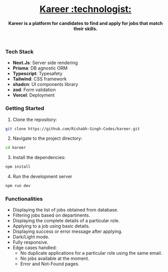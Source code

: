 <div align="center">
  <br/>
  <h1><a href="https://kareer.vercel.app/">Kareer :technologist: </a></h1>
  <p>
    <strong>Kareer is a platform for candidates to find and apply for jobs that match their skills.</strong>
  </p>
  
  <br/>
</div>

### Tech Stack
- **Next.Js**: Server side rendering
- **Prisma**: DB agnostic ORM
- **Typescript**: Typesafety
- **Tailwind**: CSS framework
- **shadcn**: UI components library
- **zod**: Form validation
- **Vercel**: Deployment

### Getting Started

1. Clone the repository:
```bash
git clone https://github.com/Rishabh-Singh-Codes/kareer.git
```

2. Navigate to the project directory:
```bash
cd kareer
```

3. Install the dependencies: 
```bash
npm install
```

4. Run the development server
```bash
npm run dev
```

### Functionalities
- Displaying the list of jobs obtained from database.
- Filtering jobs based on departments.
- Displaying the complete details of a particular role.
- Applying to a job using basic details.
- Displaying success or error message after applying.
- Dark/Light mode.
- Fully responsive.
- Edge cases handled:
  - No duplicate applications for a particular role using the same email.
  - No jobs available at the moment.
  - Error and Not-Found pages.
